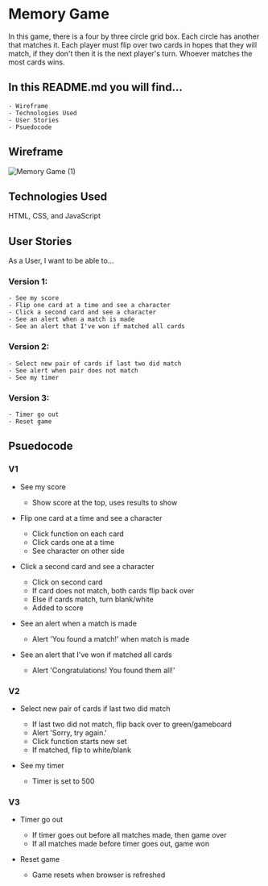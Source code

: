 # Memory Game
In this game, there is a four by three circle grid box. Each circle has another that matches it. Each player must flip over two cards in hopes that they will match, if they don't then it is the next player's turn. Whoever matches the most cards wins. 
## In this README.md you will find...
    - Wireframe
    - Technologies Used
    - User Stories
    - Psuedocode

## Wireframe
![Memory Game (1)](https://user-images.githubusercontent.com/113128158/210400440-7866ca0c-4f11-4dc3-b226-aa5808421e5d.jpg)

## Technologies Used
HTML, CSS, and JavaScript

## User Stories

As a User, I want to be able to...

### Version 1:
    - See my score
    - Flip one card at a time and see a character
    - Click a second card and see a character
    - See an alert when a match is made
    - See an alert that I've won if matched all cards
### Version 2:
    - Select new pair of cards if last two did match
    - See alert when pair does not match
    - See my timer
### Version 3:
    - Timer go out
    - Reset game

## Psuedocode
### V1
* See my score
    - Show score at the top, uses results to show
    
* Flip one card at a time and see a character
    - Click function on each card
    - Click cards one at a time
    - See character on other side 
    
* Click a second card and see a character
     - Click on second card
     - If card does not match, both cards flip back over
     - Else if cards match, turn blank/white
     - Added to score
     
* See an alert when a match is made
    - Alert 'You found a match!' when match is made
* See an alert that I've won if matched all cards
    - Alert 'Congratulations! You found them all!'
    
### V2
* Select new pair of cards if last two did match
    - If last two did not match, flip back over to green/gameboard
    - Alert 'Sorry, try again.'
    - Click function starts new set
    - If matched, flip to white/blank
    
* See my timer
    - Timer is set to 500
    
### V3    
* Timer go out
    - If timer goes out before all matches made, then game over
    - If all matches made before timer goes out, game won
    
* Reset game
    - Game resets when browser is refreshed

  
